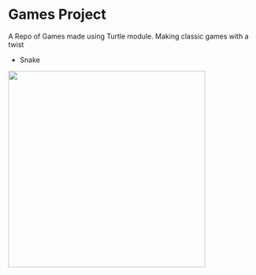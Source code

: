# Games Project
A Repo of Games made using Turtle module. Making classic games with a twist
* Snake

<img src="https://github.com/princenyeche/Games/blob/main/docs/imgs/snake_example.gif" width="400" height="400" />

